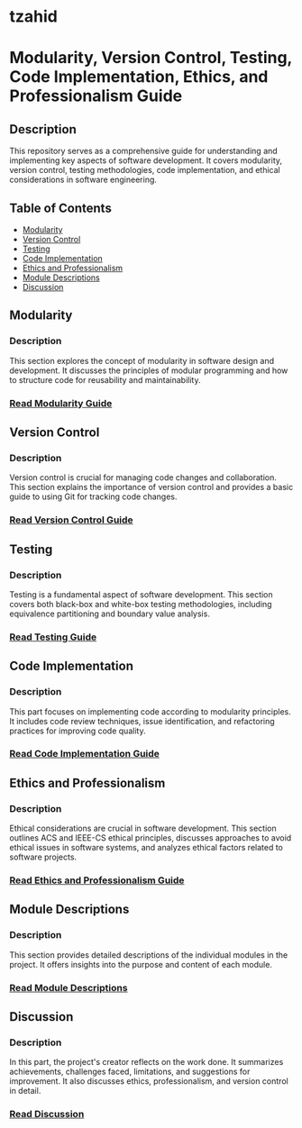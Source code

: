 # tzahid
# Modularity, Version Control, Testing, Code Implementation, Ethics, and Professionalism Guide

## Description
This repository serves as a comprehensive guide for understanding and implementing key aspects of software development. It covers modularity, version control, testing methodologies, code implementation, and ethical considerations in software engineering.

## Table of Contents

- [Modularity](#modularity)
- [Version Control](#version-control)
- [Testing](#testing)
- [Code Implementation](#code-implementation)
- [Ethics and Professionalism](#ethics-and-professionalism)
- [Module Descriptions](#module-descriptions)
- [Discussion](#discussion)

## Modularity

### Description
This section explores the concept of modularity in software design and development. It discusses the principles of modular programming and how to structure code for reusability and maintainability.

### [Read Modularity Guide](modularity.md)

## Version Control

### Description
Version control is crucial for managing code changes and collaboration. This section explains the importance of version control and provides a basic guide to using Git for tracking code changes.

### [Read Version Control Guide](version_control.md)

## Testing

### Description
Testing is a fundamental aspect of software development. This section covers both black-box and white-box testing methodologies, including equivalence partitioning and boundary value analysis.

### [Read Testing Guide](testing.md)

## Code Implementation

### Description
This part focuses on implementing code according to modularity principles. It includes code review techniques, issue identification, and refactoring practices for improving code quality.

### [Read Code Implementation Guide](code_implementation.md)

## Ethics and Professionalism

### Description
Ethical considerations are crucial in software development. This section outlines ACS and IEEE-CS ethical principles, discusses approaches to avoid ethical issues in software systems, and analyzes ethical factors related to software projects.

### [Read Ethics and Professionalism Guide](ethics_and_professionalism.md)

## Module Descriptions

### Description
This section provides detailed descriptions of the individual modules in the project. It offers insights into the purpose and content of each module.

### [Read Module Descriptions](module_descriptions.md)

## Discussion

### Description
In this part, the project's creator reflects on the work done. It summarizes achievements, challenges faced, limitations, and suggestions for improvement. It also discusses ethics, professionalism, and version control in detail.

### [Read Discussion](discussion.md)
